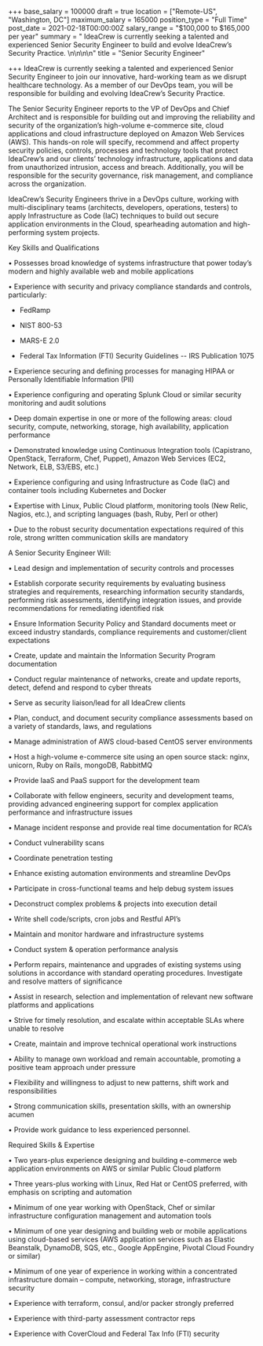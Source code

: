 +++
base_salary = 100000
draft = true
location = ["Remote-US", "Washington, DC"]
maximum_salary = 165000
position_type = "Full Time"
post_date = 2021-02-18T00:00:00Z
salary_range = "$100,000 to $165,000 per year"
summary = " IdeaCrew is currently seeking a talented and experienced Senior Security Engineer to build and evolve IdeaCrew’s Security Practice.  \n\n\n\n"
title = "Senior Security Engineer"

+++
IdeaCrew is currently seeking a talented and experienced Senior Security Engineer to join our innovative, hard-working team as we disrupt healthcare technology. As a member of our DevOps team, you will be responsible for building and evolving IdeaCrew’s Security Practice.  

The Senior Security Engineer reports to the VP of DevOps and Chief Architect and is responsible for building out and improving the reliability and security of the organization’s high-volume e-commerce site, cloud applications and cloud infrastructure deployed on Amazon Web Services (AWS).  This hands-on role will specify, recommend and affect property security policies, controls, processes and technology tools that protect IdeaCrew’s and our clients’ technology infrastructure, applications and data from unauthorized intrusion, access and breach. Additionally, you will be responsible for the security governance, risk management, and compliance across the organization.

IdeaCrew’s Security Engineers thrive in a DevOps culture, working with multi-disciplinary teams (architects, developers, operations, testers) to apply Infrastructure as Code (IaC) techniques to build out secure application environments in the Cloud, spearheading automation and high-performing system projects.

Key Skills and Qualifications

•	Possesses broad knowledge of systems infrastructure that power today’s modern and highly available web and mobile applications

•	Experience with security and privacy compliance standards and controls, particularly:

 - FedRamp

 - NIST 800-53

 - MARS-E 2.0

 - Federal Tax Information (FTI) Security Guidelines -- IRS Publication 1075

•	Experience securing and defining processes for managing HIPAA or Personally Identifiable Information (PII)

•	Experience configuring and operating Splunk Cloud or similar security monitoring and audit solutions

•	Deep domain expertise in one or more of the following areas: cloud security, compute, networking, storage, high availability, application performance

•	Demonstrated knowledge using Continuous Integration tools (Capistrano, OpenStack, Terraform, Chef, Puppet), Amazon Web Services (EC2, Network, ELB, S3/EBS, etc.)

•	Experience configuring and using Infrastructure as Code (IaC) and container tools including Kubernetes and Docker

•	Expertise with Linux, Public Cloud platform, monitoring tools (New Relic, Nagios, etc.), and scripting languages (bash, Ruby, Perl or other)

•	Due to the robust security documentation expectations required of this role, strong written communication skills are mandatory

A Senior Security Engineer Will:

•	Lead design and implementation of security controls and processes

•	Establish corporate security requirements by evaluating business strategies and requirements, researching information security standards, performing risk assessments, identifying integration issues, and provide recommendations for remediating identified risk

•	Ensure Information Security Policy and Standard documents meet or exceed industry standards, compliance requirements and customer/client expectations

•	Create, update and maintain the Information Security Program documentation

•	Conduct regular maintenance of networks, create and update reports, detect, defend and respond to cyber threats

•	Serve as security liaison/lead for all IdeaCrew clients

•	Plan, conduct, and document security compliance assessments based on a variety of standards, laws, and regulations

•	Manage administration of AWS cloud-based CentOS server environments

•	Host a high-volume e-commerce site using an open source stack: nginx, unicorn, Ruby on Rails, mongoDB, RabbitMQ

•	Provide IaaS and PaaS support for the development team

•	Collaborate with fellow engineers, security and development teams, providing advanced engineering support for complex application performance and infrastructure issues

•	Manage incident response and provide real time documentation for RCA’s

•	Conduct vulnerability scans

•	Coordinate penetration testing

•	Enhance existing automation environments and streamline DevOps

•	Participate in cross-functional teams and help debug system issues

•	Deconstruct complex problems & projects into execution detail

•	Write shell code/scripts, cron jobs and Restful API’s

•	Maintain and monitor hardware and infrastructure systems

•	Conduct system & operation performance analysis

•	Perform repairs, maintenance and upgrades of existing systems using solutions in accordance with standard operating procedures. Investigate and resolve matters of significance

•	Assist in research, selection and implementation of relevant new software platforms and applications

•	Strive for timely resolution, and escalate within acceptable SLAs where unable to resolve

•	Create, maintain and improve technical operational work instructions

•	Ability to manage own workload and remain accountable, promoting a positive team approach under pressure

•	Flexibility and willingness to adjust to new patterns, shift work and responsibilities

•	Strong communication skills, presentation skills, with an ownership acumen

•	Provide work guidance to less experienced personnel.

Required Skills & Expertise

•	Two years-plus experience designing and building e-commerce web application environments on AWS or similar Public Cloud platform

•	Three years-plus working with Linux, Red Hat or CentOS preferred, with emphasis on scripting and automation

•	Minimum of one year working with OpenStack, Chef or similar infrastructure configuration management and automation tools

•	Minimum of one year designing and building web or mobile applications using cloud-based services (AWS application services such as Elastic Beanstalk, DynamoDB, SQS, etc., Google AppEngine, Pivotal Cloud Foundry or similar)

•	Minimum of one year of experience in working within a concentrated infrastructure domain – compute, networking, storage, infrastructure security

•	Experience with terraform, consul, and/or packer strongly preferred

•	Experience with third-party assessment contractor reps

•	Experience with CoverCloud and Federal Tax Info (FTI) security